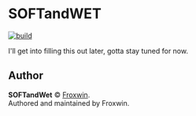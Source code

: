 # SOFTandWET
[![build](https://github.com/Froxwin/Da-Bot/actions/workflows/build.yml/badge.svg)](https://github.com/Froxwin/Da-Bot/actions/workflows/build.yml)

I'll get into filling this out later, gotta stay tuned for now.

## Author

**SOFTandWet** © [Froxwin](https://github.com/Froxwin).  
Authored and maintained by Froxwin.
